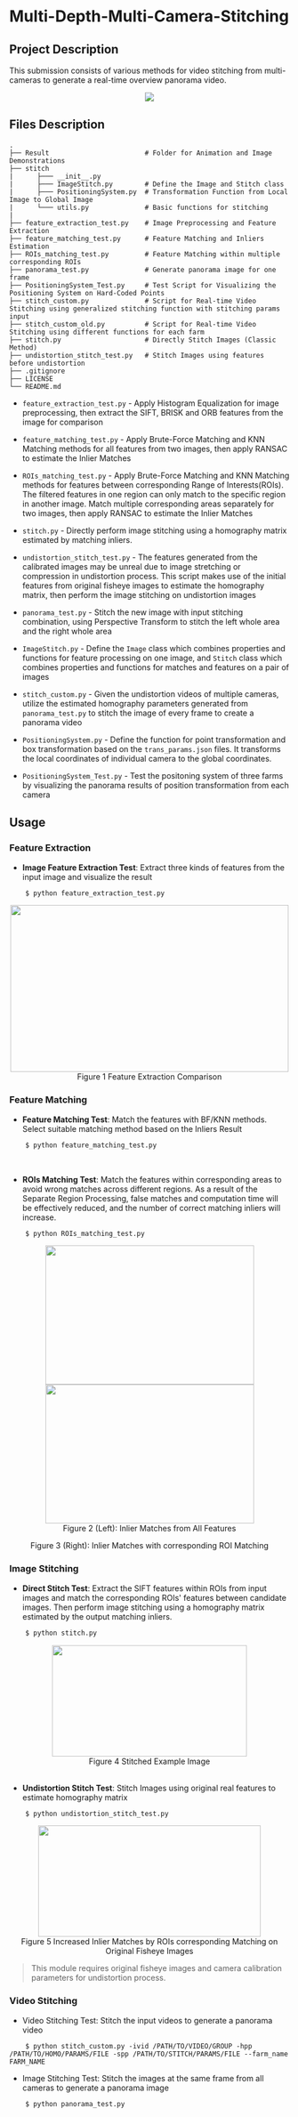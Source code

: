 # Multi-Depth-Multi-Camera-Stitching

## Project Description

This submission consists of various methods for video stitching from multi-cameras to generate a real-time overview panorama video. 

<div align=center>
<img src="result/panaroma.gif" controls="controls" muted="muted"/>
</div>

## Files Description
    .
    ├── Result                        # Folder for Animation and Image Demonstrations
    ├── stitch
    |      ├─── __init__.py
    |      ├─── ImageStitch.py        # Define the Image and Stitch class
    |      ├─── PositioningSystem.py  # Transformation Function from Local Image to Global Image
    |      └─── utils.py              # Basic functions for stitching
    |
    ├── feature_extraction_test.py    # Image Preprocessing and Feature Extraction
    ├── feature_matching_test.py      # Feature Matching and Inliers Estimation
    ├── ROIs_matching_test.py         # Feature Matching within multiple corresponding ROIs
    ├── panorama_test.py              # Generate panorama image for one frame
    ├── PositioningSystem_Test.py     # Test Script for Visualizing the Positioning System on Hard-Coded Points
    ├── stitch_custom.py              # Script for Real-time Video Stitching using generalized stitching function with stitching params input
    ├── stitch_custom_old.py          # Script for Real-time Video Stitching using different functions for each farm
    ├── stitch.py                     # Directly Stitch Images (Classic Method)
    ├── undistortion_stitch_test.py   # Stitch Images using features before undistortion 
    ├── .gitignore
    ├── LICENSE
    └── README.md

- `feature_extraction_test.py` - Apply Histogram Equalization for image preprocessing, then extract the SIFT, BRISK and ORB features from the image for comparison

- `feature_matching_test.py` - Apply Brute-Force Matching and KNN Matching methods for all features from two images, then apply RANSAC to estimate the Inlier Matches

- `ROIs_matching_test.py` - Apply Brute-Force Matching and KNN Matching methods for features between corresponding Range of Interests(ROIs). The filtered features in one region can only match to the specific region in another image. Match multiple corresponding areas separately for two images, then apply RANSAC to estimate the Inlier Matches

- `stitch.py` - Directly perform image stitching using a homography matrix estimated by matching inliers.

- `undistortion_stitch_test.py` - The features generated from the calibrated images may be unreal due to image stretching or compression in undistortion process. This script makes use of the initial features from original fisheye images to estimate the homography matrix, then perform the image stitching on undistortion images

- `panorama_test.py` - Stitch the new image with input stitching combination, using Perspective Transform to stitch the left whole area and the right whole area

- `ImageStitch.py` - Define the `Image` class which combines properties and functions for feature processing on one image, and `Stitch` class which combines properties and functions for matches and features on a pair of images

- `stitch_custom.py` - Given the undistortion videos of multiple cameras, utilize the estimated homography parameters generated from `panorama_test.py` to stitch the image of every frame to create a panorama video

- `PositioningSystem.py` - Define the function for point transformation and box transformation based on the `trans_params.json` files. It transforms the local coordinates of individual camera to the global coordinates.

- `PositioningSystem_Test.py` - Test the positoning system of three farms by visualizing the panorama results of position transformation from each camera

## Usage
### Feature Extraction
- **Image Feature Extraction Test**: Extract three kinds of features from the input image and visualize the result
```bash
    $ python feature_extraction_test.py
```
<div align="center">
<img src="result/feature_extraction.png" width="500" height="300"/>
<br/>
Figure 1  Feature Extraction Comparison
</div>

### Feature Matching
- **Feature Matching Test**: Match the features with BF/KNN methods. Select suitable matching method based on the Inliers Result
```bash
    $ python feature_matching_test.py
```
</br>

- **ROIs Matching Test**: Match the features within corresponding areas to avoid wrong matches across different regions. As a result of the Separate Region Processing, false matches and computation time will be effectively reduced, and the number of correct matching inliers will increase.
```bash
    $ python ROIs_matching_test.py
```
<div align="center">
<img src="result/feature_matching.png" width="375" height="250"/>
<img src="result/ROIs.png" width="375" height="250"/>
<br/>
Figure 2 (Left): Inlier Matches from All Features 

Figure 3 (Right): Inlier Matches with corresponding ROI Matching

</div>

### Image Stitching
- **Direct Stitch Test**: Extract the SIFT features within ROIs from input images and match the corresponding ROIs' features between candidate images. Then perform image stitching using a homography matrix estimated by the output matching inliers.
```bash
    $ python stitch.py
```
<div align="center">
<img src="result/stitch_example.png" width="350" height="200"/>
<br/>
Figure 4  Stitched Example Image
</div>
</br>

- **Undistortion Stitch Test**: Stitch Images using original real features to estimate homography matrix
```bash
    $ python undistortion_stitch_test.py
```
<div align="center">
<img src="result/distorted_ROI.png" width="400" height="200"/>
<br/>
Figure 5  Increased Inlier Matches by ROIs corresponding Matching on Original Fisheye Images
</div>

> This module requires original fisheye images and camera calibration parameters for undistortion process.

### Video Stitching

- Video Stitching Test: Stitch the input videos to generate a panorama video
```
    $ python stitch_custom.py -ivid /PATH/TO/VIDEO/GROUP -hpp /PATH/TO/HOMO/PARAMS/FILE -spp /PATH/TO/STITCH/PARAMS/FILE --farm_name FARM_NAME
```
- Image Stitching Test: Stitch the images at the same frame from all cameras to generate a panorama image
```
    $ python panorama_test.py
```
